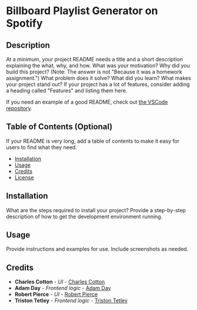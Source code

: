# Billboard Playlist Generator on Spotify

## Description 

At a minimum, your project README needs a title and a short description explaining the what, why, and how. What was your motivation? Why did you build this project? (Note: The answer is not "Because it was a homework assignment.") What problem does it solve? What did you learn? What makes your project stand out? If your project has a lot of features, consider adding a heading called "Features" and listing them here.

If you need an example of a good README, check out [the VSCode repository](https://github.com/microsoft/vscode).

## Table of Contents (Optional)

If your README is very long, add a table of contents to make it easy for users to find what they need.

* [Installation](#installation)
* [Usage](#usage)
* [Credits](#credits)
* [License](#license)

## Installation

What are the steps required to install your project? Provide a step-by-step description of how to get the development environment running.

## Usage 

Provide instructions and examples for use. Include screenshots as needed. 

## Credits

* **Charles Cotton** - *UI* - [Charles Cotton](https://github.com/charlie-cyber)
* **Adam Day** - *Frontend logic* - [Adam Day](https://github.com/dayadam)
* **Robert Pierce** - *UI* - [Robert Pierce](https://github.com/pierceforfears)
* **Triston Tetley** - *Frontend logic* - [Triston Tetley](https://github.com/tristontetley)
